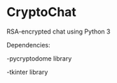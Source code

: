 # CryptoChat
RSA-encrypted chat using Python 3 

Dependencies:

-pycryptodome library

-tkinter library 
